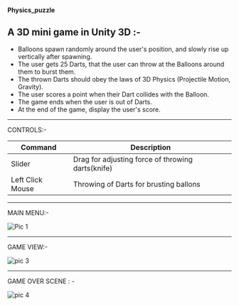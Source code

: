 #### Physics_puzzle
## 
## A 3D mini game in Unity 3D :-


 * Balloons spawn randomly around the user's position, and slowly rise up vertically after spawning.
 * The user gets 25 Darts, that the user can throw at the Balloons around them to burst them.
 * The thrown Darts should obey the laws of 3D Physics (Projectile Motion, Gravity).
 * The user scores a point when their Dart collides with the Balloon.
 * The game ends when the user is out of Darts.
 * At the end of the game, display the user's score.
***
CONTROLS:-

| Command | Description |
| --- | --- |
| Slider | Drag for adjusting force of throwing darts(knife) |
| Left Click Mouse | Throwing of Darts for brusting ballons |
***
MAIN MENU:-

![Pic 1](https://github.com/anshum404/Physics_puzzle/assets/67569065/3bf6f31d-324e-4c3d-85a0-9529e858ba63)

***
GAME VIEW:-

![pic 3](https://github.com/anshum404/Physics_puzzle/assets/67569065/5c754828-8f99-4818-9f22-cd99e5becea9)

***
GAME OVER SCENE : -

![pic 4](https://github.com/anshum404/Physics_puzzle/assets/67569065/b7c26148-11a1-43c9-b265-ffa3c97d690e)

